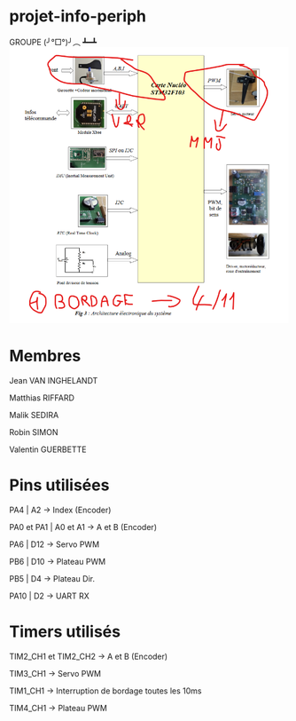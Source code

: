 # projet-info-periph

GROUPE (╯°□°)╯︵ ┻━┻    
![alt text](orga12_10.png)   

# Membres 

Jean VAN INGHELANDT 

Matthias RIFFARD 

Malik SEDIRA 

Robin SIMON

Valentin GUERBETTE

# Pins utilisées 

PA4 | A2 -> Index (Encoder) 

PA0 et PA1 | A0 et A1 -> A et B (Encoder)

PA6 | D12 -> Servo PWM

PB6 | D10 -> Plateau PWM

PB5 | D4 -> Plateau Dir.

PA10 | D2 -> UART RX

# Timers utilisés

TIM2_CH1 et TIM2_CH2 -> A et B (Encoder)

TIM3_CH1 -> Servo PWM

TIM1_CH1 -> Interruption de bordage toutes les 10ms

TIM4_CH1 -> Plateau PWM
